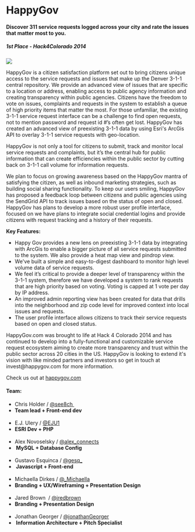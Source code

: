 <h1>HappyGov</h1>
<h4>Discover 311 service requests logged across your city and rate the issues that matter most to you.</h4>

<h5><em>1st Place - Hack4Colorado 2014</em></h5>

<img style="max-width:100%;" src="http://happygov.com/images/previewimg.jpg"/>

<p>HappyGov is a citizen satisfaction platform set out to bring citizens unique access to the service requests and issues that make up the Denver 3-1-1 central repository. We provide an advanced view of issues that are specific to a location or address, enabling access to public agency information and creating transparency within public agencies. Citizens have the freedom to vote on issues, complaints and requests in the system to establish a queue of high priority items that matter the most. For those unfamiliar, the existing 3-1-1 service request interface can be a challenge to find open requests, not to mention password and request id #’s often get lost. HappyGov has created an advanced view of preexisting 3-1-1 data by using Esri's ArcGis API to overlay 3-1-1 service requests with geo-location.</p>

<p>HappyGov is not only a tool for citizens to submit, track and monitor local service requests and complaints, but it’s the central hub for public information that can create efficiencies within the public sector by cutting back on 3-1-1 call volume for information requests. </p>

<p>We plan to focus on growing awareness based on the HappyGov mantra of satisfying the citizen, as well as inbound marketing strategies, such as building social sharing functionality. To keep our users smiling, HappyGov has proposed a feedback loop between citizens and public agencies using the SendGrid API to track issues based on the status of open and closed. HappyGov has plans to develop a more robust user profile interface, focused on we have plans to integrate social credential logins and provide citizens with request tracking and a history of their requests.</p>

<strong>Key Features:</strong>
<ul>
<li>Happy Gov provides a new lens on preexisting 3-1-1 data by integrating with ArcGis to enable a bigger picture of all service requests submitted to the system. We also provide a heat map view and pindrop view.</li>

<li>We've built a simple and easy-to-digest dashboard to monitor high level volume data of service requests.</li>

<li>We feel it’s critical to provide a deeper level of transparency within the 3-1-1 system, therefore we have developed a system to rank requests that are high priority based on voting. Voting is capped at 1 vote per day by IP address.</li>

<li>An improved admin reporting view has been created for data that drills into the neighborhood and zip code level for improved context into local issues and requests.</li>

<li>The user profile interface allows citizens to track their service requests based on open and closed status.</li>
</ul>

<p>HappyGov.com was brought to life at Hack 4 Colorado 2014 and has continued to develop into a fully-functional and customizable service request ecosystem aiming to create more transparency and trust within the public sector across 20 cities in the US. HappyGov is looking to extend it's vision with like minded partners and investors so get in touch at invest@happygov.com for more information.</p>

<p>Check us out at <a href="http://www.happygov.com">happygov.com</a></p>


<h4>Team:</h4>
<ul>
<li>Chris Holder / <a href="http://twitter.com/see8ch">@see8ch </a></li>
<li><strong>Team lead + Front-end dev</strong></li>
<br>
<li>E.J. Ulery / <a href="https://twitter.com/EJU1">@EJU1</a></li>
<li><strong>ESRI Dev + PHP</strong></li>
<br>
<li>Alex Novoselsky / <a href="https://twitter.com/alex_connects">@alex_connects</a></li>
<li><strong> MySQL + Database Config</strong></li>
<br>
<li>Gustavo Esquinca / <a href="https://twitter.com/gesq_">@gesq_</a></li>
<li><strong> Javascript + Front-end</strong></li>
<br>
<li>Michaella Dirkes / <a href="http://twitter.com/_Michaella">@_Michaella</a> </li>
<li><strong>Branding + UX/Wireframing + Presentation Design</strong></li>
<br>
<li>Jared Brown  / <a href="https://twitter.com/jredbrown">@jredbrown</a></li>
<li><strong>Branding + Presentation Design</strong></li>
<br>
<li>Jonathan Georger / <a href="https://twitter.com/jonathanGeorger">@jonathanGeorger</a></li>
<li><strong> Information Architecture + Pitch Specialist</strong></li>
</ul>
